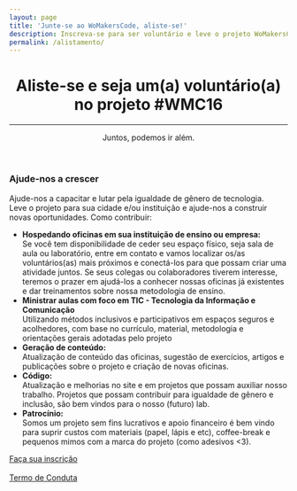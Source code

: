```yaml
---
layout: page
title: 'Junte-se ao WoMakersCode, aliste-se!'
description: Inscreva-se para ser voluntário e leve o projeto WoMakersCode para sua cidade.
permalink: /alistamento/
---
```


<header class="conceptual conceptual--schedule">
  <div class="header-content">
    <div class="header-content-inner">
      <h1>Aliste-se e seja um(a) voluntário(a) no projeto #WMC16</h1>
      <hr>
      <p>Juntos, podemos ir além.</p>
    </div>
  </div>
</header>

<section class="container">
   <div class="row">
     <div class="col-lg-8">
       <h3 class="join-heading-subtitle">Ajude-nos a crescer</h3>
       <p>Ajude-nos a capacitar e lutar pela igualdade de gênero de tecnologia.
        <br /> Leve o projeto para sua cidade e/ou instituição e ajude-nos a construir novas oportunidades. Como contribuir:</p>
       <ul class="list-styled-one">
         <li><i class="fa fa-check fa-2"></i><strong>Hospedando oficinas em sua instituição de ensino ou empresa:</strong><br />
          Se você tem disponibilidade de ceder seu espaço físico, seja sala de aula ou laboratório,
          entre em contato e vamos localizar os/as voluntários(as) mais próximos e conectá-los para que possam criar uma atividade juntos. Se seus colegas ou colaboradores tiverem interesse, teremos o prazer em ajudá-los a conhecer nossas oficinas já existentes e dar treinamentos sobre nossa metodologia de ensino.</li>
         <li><i class="fa fa-check fa-2"></i><strong>Ministrar aulas com foco em TIC - Tecnologia da Informação e Comunicação</strong><br /> Utilizando métodos inclusivos e participativos em espaços seguros e acolhedores, com base no currículo, material, metodologia e orientações gerais adotadas pelo projeto</li>
         <li><i class="fa fa-check fa-2"></i><strong>Geração de conteúdo:</strong><br/>Atualização de conteúdo das oficinas, sugestão de exercícios, artigos e publicações sobre o projeto e criação de novas oficinas.</li>
         <li><i class="fa fa-check fa-2"></i><strong>Código:</strong><br/>Atualização e melhorias no site e em projetos que possam auxiliar nosso trabalho. Projetos que possam contribuir para igualdade de gênero e inclusão, são bem vindos para o nosso (futuro) lab.</li>
         <li><i class="fa fa-check fa-2"></i><strong>Patrocínio:</strong><br/> Somos um projeto sem fins lucrativos e apoio financeiro é bem vindo para suprir custos com materiais (papel, lápis e etc), coffee-break e pequenos mimos com a marca do projeto (como adesivos <3).</li>
       </ul>
     </div>
     <div class="col-lg-3 col-lg-offset-1">
      <a href="http://goo.gl/forms/smwvJwcvDj" class="join-buttons-actions" title="Faça sua inscrição"><i class="fa fa-3x fa-book"></i><span>Faça sua inscrição</span></a><br/></br>
      <a href="{{ "/codigo-conduta" | prepend: site.baseurl }}" class="join-buttons-actions" title="Termo de Conduta"><i class="fa fa-3x fa-certificate"></i><span>Termo de Conduta</span></a>
     </div>
   </div>
</section>
